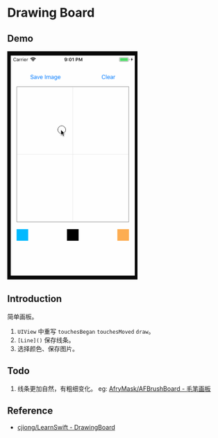 # Drawing Board

## Demo

<img src="./003-demo.gif" alt="Drawing Board - demo" width="300" />

## Introduction

简单画板。

1. `UIView` 中重写 `touchesBegan` `touchesMoved` `draw`。
2. `[Line]()` 保存线条。
3. 选择颜色、保存图片。

## Todo

1. 线条更加自然，有粗细变化。 eg: [AfryMask/AFBrushBoard - 毛笔画板](https://github.com/AfryMask/AFBrushBoard)

## Reference

- [cjiong/LearnSwift - DrawingBoard](https://github.com/cjiong/LearnSwift/tree/master/Project%2046%20-%20DrawingBoard)
